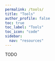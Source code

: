```yaml
---
permalink: /tools/
title: "Tools"
author_profile: false
toc: true
toc_label: "Tools"
toc_icon: "code"
sidebar:
  nav: "resources"
---
```


TODO